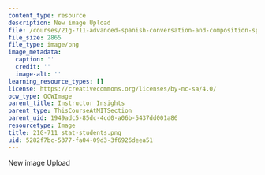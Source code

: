 ```yaml
---
content_type: resource
description: New image Upload
file: /courses/21g-711-advanced-spanish-conversation-and-composition-spring-2014/5282f7bc5377fa0409d33f6926deea51_21G-711_stat-students.png
file_size: 2865
file_type: image/png
image_metadata:
  caption: ''
  credit: ''
  image-alt: ''
learning_resource_types: []
license: https://creativecommons.org/licenses/by-nc-sa/4.0/
ocw_type: OCWImage
parent_title: Instructor Insights
parent_type: ThisCourseAtMITSection
parent_uid: 1949adc5-85dc-4cd0-a06b-5437dd001a86
resourcetype: Image
title: 21G-711_stat-students.png
uid: 5282f7bc-5377-fa04-09d3-3f6926deea51
---
```

New image Upload